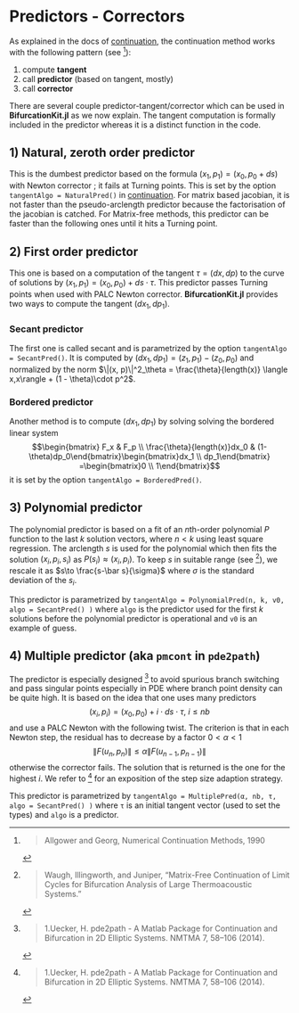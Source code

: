 # Predictors - Correctors

As explained in the docs of [continuation](@docs), the continuation method works with the following pattern (see [^Allgower1990]):

1. compute **tangent**
2. call **predictor** (based on tangent, mostly)
3. call **corrector**


[^Allgower1990]: > Allgower and Georg, Numerical Continuation Methods, 1990

There are several couple predictor-tangent/corrector which can be used in **BifurcationKit.jl** as we now explain. The tangent computation is formally included in the predictor whereas it is a distinct function in the code.

## 1) Natural, zeroth order predictor

This is the dumbest predictor based on the formula $(x_1,p_1) = (x_0, p_0 + ds)$ with Newton corrector ; it fails at Turning points. This is set by the option `tangentAlgo = NaturalPred()` in [continuation](@docs). For matrix based jacobian, it is not faster than the pseudo-arclength predictor because the factorisation of the jacobian is catched. For Matrix-free methods, this predictor can be faster than the following ones until it hits a Turning point.

## 2) First order predictor

This one is based on a computation of the tangent $\tau = (dx,dp)$ to the curve of solutions by $(x_1,p_1) = (x_0,p_0) + ds\cdot \tau$. This predictor passes Turning points when used with PALC Newton corrector.
**BifurcationKit.jl** provides two ways to compute the tangent $(dx_1, dp_1)$. 

### Secant predictor
The first one is called secant and is parametrized by the option `tangentAlgo = SecantPred()`. It is computed by $(dx_1, dp_1) = (z_1, p_1) - (z_0, p_0)$ and normalized by the norm $\|(x, p)\|^2_\theta = \frac{\theta}{length(x)} \langle x,x\rangle + (1 - \theta)\cdot p^2$. 

### Bordered predictor
Another method is to compute $(dx_1, dp_1)$ by solving solving the bordered linear system $$\begin{bmatrix} F_x & F_p	\\ \frac{\theta}{length(x)}dx_0 & (1-\theta)dp_0\end{bmatrix}\begin{bmatrix}dx_1 \\  dp_1\end{bmatrix} =\begin{bmatrix}0 \\ 1\end{bmatrix}$$ it is set by the option `tangentAlgo = BorderedPred()`.

## 3) Polynomial predictor

The polynomial predictor is based on a fit of an $n$th-order polynomial $P$ function to the last $k$ solution vectors, where $n < k$ using least square regression. The arclength $s$ is used for the polynomial which then fits the solution $(x_i,p_i,s_i)$ as $P(s_i)\approx (x_i,p_i)$. To keep $s$ in suitable range (see [^Waugh]), we rescale it as $s\to \frac{s-\bar s}{\sigma}$ where $\sigma$ is the standard deviation of the $s_i$.

This predictor is parametrized by `tangentAlgo = PolynomialPred(n, k, v0, algo = SecantPred() )` where `algo` is the predictor used for the first $k$ solutions before the polynomial predictor is operational and `v0` is an example of guess.

[^Waugh]: > Waugh, Illingworth, and Juniper, “Matrix-Free Continuation of Limit Cycles for Bifurcation Analysis of Large Thermoacoustic Systems.”

## 4) Multiple predictor (aka `pmcont` in `pde2path`)

The predictor is especially designed [^Uecker2014] to avoid spurious branch switching and pass singular points especially in PDE where branch point density can be quite high. It is based on the idea that one uses many predictors
$$(x_i,p_i) = (x_0,p_0) + i\cdot ds\cdot \tau,\ i\leq nb$$
and use a PALC Newton with the following twist. The criterion is that in each Newton step, the residual has to decrease by a factor $0<\alpha<1$ 
$$\| F(u_n,p_n)\|\leq \alpha \| F(u_{n-1},p_{n-1}) \|$$
otherwise the corrector fails. The solution that is returned is the one for the highest $i$. We refer to [^Uecker2014] for an exposition of the step size adaption strategy.

This predictor is parametrized by `tangentAlgo = MultiplePred(α, nb, τ, algo = SecantPred() )` where `τ` is an initial tangent vector (used to set the types) and `algo` is a predictor.

[^Uecker2014]: > 1.Uecker, H. pde2path - A Matlab Package for Continuation and Bifurcation in 2D Elliptic Systems. NMTMA 7, 58–106 (2014).
